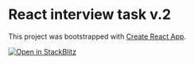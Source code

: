 # React interview task v.2

This project was bootstrapped with [Create React App](https://github.com/facebook/create-react-app).

[![Open in StackBlitz](https://developer.stackblitz.com/img/open_in_stackblitz.svg)](https://stackblitz.com/fork/github/spanic/react-interview-task-v2?title=React%20interview%20task%20v.2)
